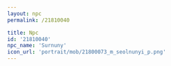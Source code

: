 ```yaml
---
layout: npc
permalink: /21810040

title: Npc
id: '21810040'
npc_name: 'Surnuny'
icon_url: 'portrait/mob/21800073_m_seolnunyi_p.png'
---
```

